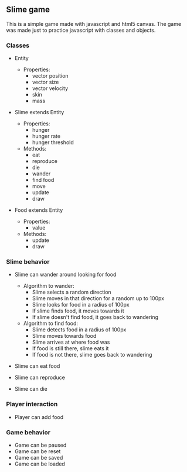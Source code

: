 ## Slime game

This is a simple game made with javascript and html5 canvas.
The game was made just to practice javascript with classes and objects.

### Classes

- Entity

  - Properties:
    - vector position
    - vector size
    - vector velocity
    - skin
    - mass

- Slime extends Entity

  - Properties:
    - hunger
    - hunger rate
    - hunger threshold
  - Methods:
    - eat
    - reproduce
    - die
    - wander
    - find food
    - move
    - update
    - draw

- Food extends Entity

  - Properties:
    - value
  - Methods:
    - update
    - draw

### Slime behavior

- Slime can wander around looking for food

  - Algorithm to wander:
    - Slime selects a random direction
    - Slime moves in that direction for a random up to 100px
    - Slime looks for food in a radius of 100px
    - If slime finds food, it moves towards it
    - If slime doesn't find food, it goes back to wandering
  - Algorithm to find food:
    - Slime detects food in a radius of 100px
    - Slime moves towards food
    - Slime arrives at where food was
    - If food is still there, slime eats it
    - If food is not there, slime goes back to wandering

- Slime can eat food
- Slime can reproduce
- Slime can die

### Player interaction

- Player can add food

### Game behavior

- Game can be paused
- Game can be reset
- Game can be saved
- Game can be loaded
